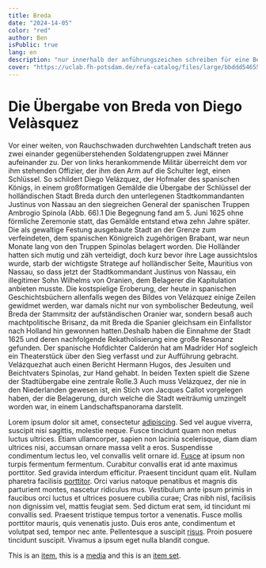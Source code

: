 ```yaml
---
title: Breda
date: "2024-14-05"
color: "red"
author: Ben
isPublic: true
lang: en
description: "nur innerhalb der anführungszeichen schreiben für eine Beschreibung"
cover: "https://uclab.fh-potsdam.de/refa-catalog/files/large/bbddd54655955eb994e2db8dfc57ef9c85c2cb18.jpg"
---
```


# Die Übergabe von Breda von Diego Velàsquez

Vor einer weiten, von Rauchschwaden durchwehten Landschaft treten aus zwei einander gegenüberstehenden Soldatengruppen zwei Männer aufeinander zu. Der von links herankommende Militär überreicht dem vor ihm stehenden Offizier, der ihm den Arm auf die Schulter legt, einen Schlüssel. So schildert Diego Velázquez, der Hofmaler des spanischen Königs, in einem großformatigen Gemälde die Übergabe der Schlüssel der holländischen Stadt Breda durch den unterlegenen Stadtkommandanten Justinus von Nassau an den siegreichen General der spanischen Truppen Ambrogio Spinola (Abb. 66).1 Die Begegnung fand am 5. Juni 1625 ohne förmliche Zeremonie statt, das Gemälde entstand etwa zehn Jahre später. Die als gewaltige Festung ausgebaute Stadt an der Grenze zum verfeindeten, dem spanischen Königreich zugehörigen Brabant, war neun Monate lang von den Truppen Spinolas belagert worden. Die Holländer hatten sich mutig und zäh verteidigt, doch kurz bevor ihre Lage aussichtslos wurde, starb der wichtigste Stratege auf holländischer Seite, Mauritius von Nassau, so dass jetzt der Stadtkommandant Justinus von Nassau, ein illegitimer Sohn Wilhelms von Oranien, dem Belagerer die Kapitulation anbieten musste. Die kostspielige Eroberung, der heute in spanischen Geschichtsbüchern allenfalls wegen des Bildes von Velázquez einige Zeilen gewidmet werden, war damals nicht nur von symbolischer Bedeutung, weil Breda der Stammsitz der aufständischen Oranier war, sondern besaß auch machtpolitische Brisanz, da mit Breda die Spanier gleichsam ein Einfallstor nach Holland hin gewonnen hatten.Deshalb haben die Einnahme der Stadt 1625 und deren nachfolgende Rekatholisierung eine große Resonanz gefunden. Der spanische Hofdichter Calderón hat am Madrider Hof sogleich ein Theaterstück über den Sieg verfasst und zur Aufführung gebracht. Velázquezhat auch einen Bericht Hermann Hugos, des Jesuiten und Beichtvaters Spinolas, zur Hand gehabt. In beiden Texten spielt die Szene der Stadtübergabe eine zentrale Rolle.3 Auch muss Velázquez, der nie in den Niederlanden gewesen ist, ein Stich von Jacques Callot vorgelegen haben, der die Belagerung, durch welche die Stadt weiträumig umzingelt worden war, in einem Landschaftspanorama darstellt.

Lorem ipsum dolor sit amet, consectetur [adipiscing](item/9799). Sed vel augue viverra, suscipit nisi sagittis, molestie neque. Fusce tincidunt quam non metus luctus ultrices. Etiam ullamcorper, sapien non lacinia scelerisque, diam diam ultrices nisi, accumsan ornare massa velit a eros. Suspendisse condimentum lectus leo, vel convallis velit ornare id. [Fusce](item/7740) at ipsum non turpis fermentum fermentum. Curabitur convallis erat id ante maximus porttitor. Sed gravida interdum efficitur. Praesent tincidunt quam elit.
Nullam pharetra facilisis [porttitor](item/19640). Orci varius natoque penatibus et magnis dis parturient montes, nascetur ridiculus mus. Vestibulum ante ipsum primis in faucibus orci luctus et ultrices posuere cubilia curae; Cras nibh nisl, facilisis non dignissim vel, mattis feugiat sem. Sed dictum erat sem, id tincidunt mi convallis sed. Praesent tristique tempus tortor a venenatis. Fusce mollis porttitor mauris, quis venenatis justo. Duis eros ante, condimentum et volutpat sed, tempor nec ante. Pellentesque a suscipit [risus](item/28246). Proin posuere tincidunt suscipit. Vivamus a ipsum eget nulla blandit congue.

This is an [item](item/306), this is a [media](media/1602) and this is an [item set](set/31735).
